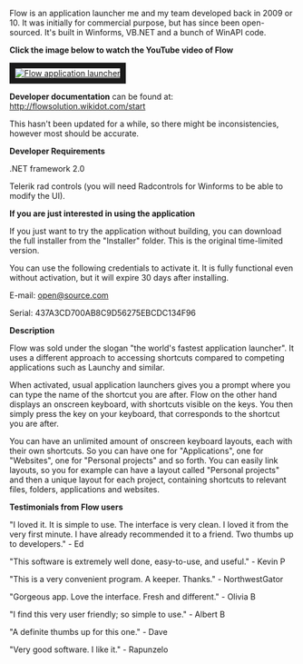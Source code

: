 Flow is an application launcher me and my team developed back in 2009 or 10. It was initially for commercial purpose, but has since been open-sourced. It's built in Winforms, VB.NET and a bunch of WinAPI code.



**Click the image below to watch the YouTube video of Flow**


<a href="http://www.youtube.com/watch?feature=player_embedded&v=mcu87l_VaZI
" target="_blank"><img src="http://img.youtube.com/vi/mcu87l_VaZI/maxresdefault.jpg" 
alt="Flow application launcher" border="10"/></a>

**Developer documentation** can be found at: http://flowsolution.wikidot.com/start 

This hasn't been updated for a while, so there might be inconsistencies, however most should be accurate.

**Developer Requirements**

.NET framework 2.0

Telerik rad controls (you will need Radcontrols for Winforms to be able to modify the UI).

**If you are just interested in using the application**

If you just want to try the application without building, you can download the full installer from the "Installer" folder. This is the original time-limited version. 

You can use the following credentials to activate it. It is fully functional even without activation, but it will expire 30 days after installing.


E-mail: open@source.com

Serial: 437A3CD700AB8C9D56275EBCDC134F96

**Description**

Flow was sold under the slogan "the world's fastest application launcher". It uses a different approach to accessing shortcuts compared to competing applications such as Launchy and similar.

When activated, usual application launchers gives you a prompt where you can type the name of the shortcut you are after. Flow on the other hand displays an onscreen keyboard, with shortcuts visible on the keys. You then simply press the key on your keyboard, that corresponds to the shortcut you are after.

You can have an unlimited amount of onscreen keyboard layouts, each with their own shortcuts. So you can have one for "Applications", one for "Websites", one for "Personal projects" and so forth. You can easily link layouts, so you for example can have a layout called "Personal projects" and then a unique layout for each project, containing shortcuts to relevant files, folders, applications and websites.



**Testimonials from Flow users**

"I loved it. It is simple to use. The interface is very clean. I loved it from the very first minute. I have already recommended it to a friend. Two thumbs up to developers." - Ed

"This software is extremely well done, easy-to-use, and useful." - Kevin P

"This is a very convenient program. A keeper. Thanks." - NorthwestGator

"Gorgeous app. Love the interface. Fresh and different." - Olivia B 

"I find this very user friendly; so simple to use." - Albert B

"A definite thumbs up for this one." - Dave

"Very good software. I like it." - Rapunzelo
